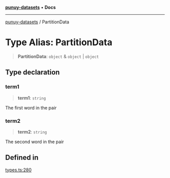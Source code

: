 [**punuy-datasets**](../README.md) • **Docs**

***

[punuy-datasets](../README.md) / PartitionData

# Type Alias: PartitionData

> **PartitionData**: `object` & `object` \| `object`

## Type declaration

### term1

> **term1**: `string`

The first word in the pair

### term2

> **term2**: `string`

The second word in the pair

## Defined in

[types.ts:280](https://github.com/andrefs/punuy-datasets/blob/ff04f8a57f18aef925244d1f8f095caac2dbfbf2/src/lib/types.ts#L280)
